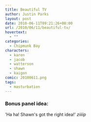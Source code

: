 ```yaml
---
title: Beautiful TV
author: Justin Parks
layout: post
date: 2010-06-11T09:21:26+00:00
url: /2010/06/11/beautiful-tv/
hovertext:
  - ""
categories:
  - Chipmunk Bay
characters:
  - karen
  - jacob
  - watterson
  - shawn
  - kaigon
comic: 20100611.png
tags:
  - masturbation
---
```

### Bonus panel idea:
'Ha ha! Shawn's got the right idea!'  *ziiiip*
